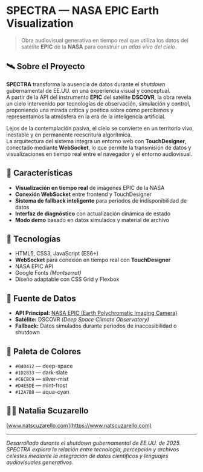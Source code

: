 # SPECTRA — NASA EPIC Earth Visualization

> Obra audiovisual generativa en tiempo real que utiliza los datos del satélite **EPIC** de la **NASA** para construir un *atlas vivo del cielo*.

## 🛰️ Sobre el Proyecto

**SPECTRA** transforma la ausencia de datos durante el *shutdown* gubernamental de EE.UU. en una experiencia visual y conceptual.  
A partir de la API del instrumento **EPIC** del satélite **DSCOVR**, la obra revela un cielo intervenido por tecnologías de observación, simulación y control, proponiendo una mirada crítica y poética sobre cómo percibimos y representamos la atmósfera en la era de la inteligencia artificial.  

Lejos de la contemplación pasiva, el cielo se convierte en un territorio vivo, inestable y en permanente reescritura algorítmica.  
La arquitectura del sistema integra un entorno web con **TouchDesigner**, conectado mediante **WebSocket**, lo que permite la transmisión de datos y visualizaciones en tiempo real entre el navegador y el entorno audiovisual.

## 🎨 Características

- **Visualización en tiempo real** de imágenes EPIC de la NASA  
- **Conexión WebSocket** entre frontend y TouchDesigner  
- **Sistema de fallback inteligente** para periodos de indisponibilidad de datos  
- **Interfaz de diagnóstico** con actualización dinámica de estado  
- **Modo demo** basado en datos simulados y material de archivo  

## 🚀 Tecnologías

- HTML5, CSS3, JavaScript (ES6+)  
- **WebSocket** para conexión en tiempo real con **TouchDesigner**  
- NASA EPIC API  
- Google Fonts *(Montserrat)*  
- Diseño adaptable con CSS Grid y Flexbox  

## 📡 Fuente de Datos

- **API Principal:** [NASA EPIC (Earth Polychromatic Imaging Camera)](https://epic.gsfc.nasa.gov/)  
- **Satélite:** DSCOVR *(Deep Space Climate Observatory)*  
- **Fallback:** Datos simulados durante periodos de inaccesibilidad o shutdown  

## 🎯 Paleta de Colores

- `#040412` — deep-space  
- `#1D2833` — dark-slate  
- `#C6CBC9` — silver-mist  
- `#D4E5DE` — mint-frost  
- `#12A7B8` — aqua-cyan  

## 👩‍💻 **Natalia Scuzarello**  
[www.natscuzarello.com](https://www.natscuzarello.com)

---

*Desarrollado durante el shutdown gubernamental de EE.UU. de 2025.*  
*SPECTRA explora la relación entre tecnología, percepción y archivos celestes mediante la integración de datos científicos y lenguajes audiovisuales generativos.*
